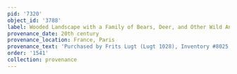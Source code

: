 ```yaml
---
pid: '7320'
object_id: '3788'
label: Wooded Landscape with a Family of Bears, Deer, and Other Wild Animals
provenance_date: 20th century
provenance_location: France, Paris
provenance_text: 'Purchased by Frits Lugt (Lugt 1028), Inventory #8025'
order: '1541'
collection: provenance
---
```

